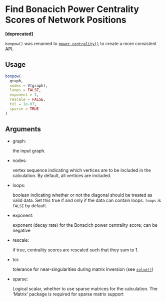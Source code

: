 # Find Bonacich Power Centrality Scores of Network Positions

**\[deprecated\]**

`bonpow()` was renamed to
[`power_centrality()`](https://r.igraph.org/reference/power_centrality.md)
to create a more consistent API.

## Usage

``` r
bonpow(
  graph,
  nodes = V(graph),
  loops = FALSE,
  exponent = 1,
  rescale = FALSE,
  tol = 1e-07,
  sparse = TRUE
)
```

## Arguments

- graph:

  the input graph.

- nodes:

  vertex sequence indicating which vertices are to be included in the
  calculation. By default, all vertices are included.

- loops:

  boolean indicating whether or not the diagonal should be treated as
  valid data. Set this true if and only if the data can contain loops.
  `loops` is `FALSE` by default.

- exponent:

  exponent (decay rate) for the Bonacich power centrality score; can be
  negative

- rescale:

  if true, centrality scores are rescaled such that they sum to 1.

- tol:

  tolerance for near-singularities during matrix inversion (see
  [`solve()`](https://rdrr.io/pkg/Matrix/man/solve-methods.html))

- sparse:

  Logical scalar, whether to use sparse matrices for the calculation.
  The ‘Matrix’ package is required for sparse matrix support
